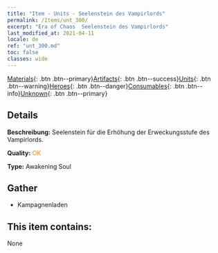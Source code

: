 ```yaml
---
title: "Item - Units - Seelenstein des Vampirlords"
permalink: /Items/unt_300/
excerpt: "Era of Chaos  Seelenstein des Vampirlords"
last_modified_at: 2021-04-11
locale: de
ref: "unt_300.md"
toc: false
classes: wide
---
```

 [Materials](/de/Items/){: .btn .btn--primary}[Artifacts](/de/Items/Artifacts/){: .btn .btn--success}[Units](/de/Items/Units/){: .btn .btn--warning}[Heroes](/de/Items/Heroes/){: .btn .btn--danger}[Consumables](/de/Items/Consumables/){: .btn .btn--info}[Unknown](/de/Items/Unknown/){: .btn .btn--primary}

## Details
 **Beschreibung:** Seelenstein für die Erhöhung der Erweckungsstufe des Vampirlords.

 **Quality:** <span style="color: #FF8C00">OK</span>

 **Type:** Awakening Soul

## Gather

*    Kampagnenladen 

## This item contains:

  None


